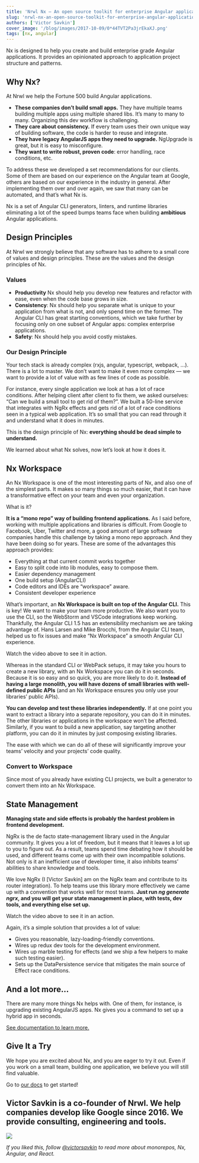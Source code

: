 ```yaml
---
title: 'Nrwl Nx — An open source toolkit for enterprise Angular applications.'
slug: 'nrwl-nx-an-open-source-toolkit-for-enterprise-angular-applications'
authors: ['Victor Savkin']
cover_image: '/blog/images/2017-10-09/0*44TVT2Pa3jrEkaXJ.png'
tags: [nx, angular]
---
```


Nx is designed to help you create and build enterprise grade Angular applications. It provides an opinionated approach to application project structure and patterns.

## Why Nx?

At Nrwl we help the Fortune 500 build Angular applications.

- **These companies don’t build small apps.** They have multiple teams building multiple apps using multiple shared libs. It’s many to many to many. Organizing this dev workflow is challenging.
- **They care about consistency.** If every team uses their own unique way of building software, the code is harder to reuse and integrate.
- **They have legacy AngularJS apps they need to upgrade.** NgUpgrade is great, but it is easy to misconfigure.
- **They want to write robust, proven code**: error handling, race conditions, etc.

To address these we developed a set recommendations for our clients. Some of them are based on our experience on the Angular team at Google, others are based on our experience in the industry in general. After implementing them over and over again, we saw that many can be automated, and that’s what Nx is.

Nx is a set of Angular CLI generators, linters, and runtime libraries eliminating a lot of the speed bumps teams face when building **ambitious** Angular applications.

## Design Principles

At Nrwl we strongly believe that any software has to adhere to a small core of values and design principles. These are the values and the design principles of Nx.

### Values

- **Productivity** Nx should help you develop new features and refactor with ease, even when the code base grows in size.
- **Consistency**: Nx should help you separate what is unique to your application from what is not, and only spend time on the former. The Angular CLI has great starting conventions, which we take further by focusing only on one subset of Angular apps: complex enterprise applications.
- **Safety**: Nx should help you avoid costly mistakes.

### Our Design Principle

Your tech stack is already complex (rxjs, angular, typescript, webpack, …). There is a lot to master. We don’t want to make it even more complex — we want to provide a lot of value with as few lines of code as possible.

For instance, every single application we look at has a lot of race conditions. After helping client after client to fix them, we asked ourselves: “Can we build a small tool to get rid of them?”. We built a 50-line service that integrates with NgRx effects and gets rid of a lot of race conditions seen in a typical web application. It’s so small that you can read through it and understand what it does in minutes.

This is the design principle of Nx: **everything should be dead simple to understand.**

We learned about what Nx solves, now let’s look at how it does it.

## Nx Workspace

An Nx Workspace is one of the most interesting parts of Nx, and also one of the simplest parts. It makes so many things so much easier, that it can have a transformative effect on your team and even your organization.

What is it?

**It is a “mono repo” way of building frontend applications.** As I said before, working with multiple applications and libraries is difficult. From Google to Facebook, Uber, Twitter and more, a good amount of large software companies handle this challenge by taking a mono repo approach. And they have been doing so for years. These are some of the advantages this approach provides:

- Everything at that current commit works together
- Easy to split code into lib modules, easy to compose them.
- Easier dependency management
- One build setup (AngularCLI)
- Code editors and IDEs are “workspace” aware.
- Consistent developer experience

What’s important, an **Nx Workspace is built on top of the Angular CLI.** This is key! We want to make your team more productive. We also want you to use the CLI, so the WebStorm and VSCode integrations keep working. Thankfully, the Angular CLI 1.5 has an extensibility mechanism we are taking advantage of. Hans Larsen and Mike Brocchi, from the Angular CLI team, helped us to fix issues and make “Nx Workspace” a smooth Angular CLI experience.

Watch the video above to see it in action.

Whereas in the standard CLI or WebPack setups, it may take you hours to create a new library, with an Nx Workspace you can do it in seconds. Because it is so easy and so quick, you are more likely to do it. **Instead of having a large monolith, you will have dozens of small libraries with well-defined public APIs** (and an Nx Workspace ensures you only use your libraries’ public APIs).

**You can develop and test these libraries independently.** If at one point you want to extract a library into a separate repository, you can do it in minutes. The other libraries or applications in the workspace won’t be affected. Similarly, if you want to build a new application, say targeting another platform, you can do it in minutes by just composing existing libraries.

The ease with which we can do all of these will significantly improve your teams’ velocity and your projects’ code quality.

### Convert to Workspace

Since most of you already have existing CLI projects, we built a generator to convert them into an Nx Workspace.

## State Management

**Managing state and side effects is probably the hardest problem in frontend development.**

NgRx is the de facto state-management library used in the Angular community. It gives you a lot of freedom, but it means that it leaves a lot up to you to figure out. As a result, teams spend time debating how it should be used, and different teams come up with their own incompatible solutions. Not only is it an inefficient use of developer time, it also inhibits teams’ abilities to share knowledge and tools.

We love NgRx (I \[Victor Savkin\] am on the NgRx team and contribute to its router integration). To help teams use this library more effectively we came up with a convention that works well for most teams. **Just run _ng generate ngrx_, and you will get your state management in place, with tests, dev tools, and everything else set up.**

Watch the video above to see it in an action.

Again, it’s a simple solution that provides a lot of value:

- Gives you reasonable, lazy-loading-friendly conventions.
- Wires up redux dev tools for the development environment.
- Wires up marble testing for effects (and we ship a few helpers to make such testing easier).
- Sets up the DataPersistence service that mitigates the main source of Effect race conditions.

## And a lot more…

There are many more things Nx helps with. One of them, for instance, is upgrading existing AngularJS apps. Nx gives you a command to set up a hybrid app in seconds.

[See documentation to learn more.](https://nx.dev/getting-started/intro)

## Give It a Try

We hope you are excited about Nx, and you are eager to try it out. Even if you work on a small team, building one application, we believe you will still find valuable.

Go to [our docs](https://nx.dev/getting-started/intro) to get started!

## Victor Savkin is a co-founder of Nrwl. We help companies develop like Google since 2016. We provide consulting, engineering and tools.

![](/blog/images/2017-10-09/0*aUigQEx76e90A7Y7.avif)

_If you liked this, follow_ [_@victorsavkin_](http://twitter.com/victorsavkin) _to read more about monorepos, Nx, Angular, and React._
